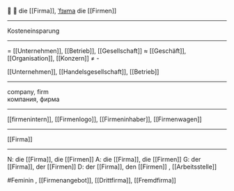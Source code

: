 🏢 🔴 die [[Firma]], [ˈfɪʁma](https://youglish.com/pronounce/Firma/german)
die [[Firmen]]

---
Kosteneinsparung

---
= [[Unternehmen]], [[Betrieb]], [[Gesellschaft]]
≈ [[Geschäft]], [[Organisation]], [[Konzern]]
≠  -

[[Unternehmen]], [[Handelsgesellschaft]], [[Betrieb]]


---
company, firm  
компания, фирма

---
[[firmenintern]], [[Firmenlogo]], [[Firmeninhaber]], [[Firmenwagen]]

---
[[Firma]]


---
N: die [[Firma]], die [[Firmen]]
A: die [[Firma]], die [[Firmen]]
G: der [[Firma]], der [[Firmen]]
D: der [[Firma]], den [[Firmen]]
, [[Arbeitsstelle]]

#Feminin , [[Firmenangebot]], [[Drittfirma]], [[Fremdfirma]]